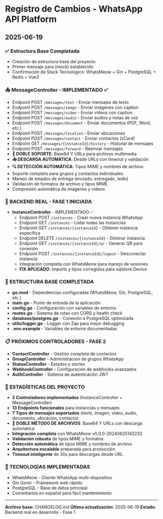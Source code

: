 # Registro de Cambios - WhatsApp API Platform

## **2025-06-19**

### ✅ **Estructura Base Completada**
* Creación de estructura base del proyecto
* Primer mensaje para (mock) establecido
* Confirmación de Stack Tecnológico: WhatsMeow + Gin + PostgreSQL + Redis + Vue3

### 📤 **MessageController** - IMPLEMENTADO ✅
  - Endpoint POST `/messages/text` - Enviar mensajes de texto
  - Endpoint POST `/messages/image` - Enviar imágenes con caption
  - Endpoint POST `/messages/video` - Enviar videos con caption
  - Endpoint POST `/messages/audio` - Enviar audios y notas de voz
  - Endpoint POST `/messages/document` - Enviar documentos (PDF, Word, etc.)
  - Endpoint POST `/messages/location` - Enviar ubicaciones
  - Endpoint POST `/messages/contact` - Enviar contactos (vCard)
  - Endpoint GET `/messages/{instanceId}/history` - Historial de mensajes
  - Endpoint POST `/messages/forward` - Reenviar mensajes
  - **🚀 DOBLE SOPORTE**: Base64 Y URLs para archivos multimedia
  - **📥 DESCARGA AUTOMÁTICA**: Desde URLs con timeout y validación
  - **🔍 DETECCIÓN AUTOMÁTICA**: Tipos MIME y nombres de archivo
  - Soporte completo para grupos y contactos individuales
  - Manejo de estados de entrega (enviado, entregado, leído)
  - Validación de formatos de archivo y tipos MIME
  - Compresión automática de imágenes y videos

### 🚀 **BACKEND REAL - FASE 1 INICIADA**
* **InstanceController** - IMPLEMENTADO ✅
  - Endpoint POST `/instances` - Crear nueva instancia WhatsApp
  - Endpoint GET `/instances` - Listar todas las instancias
  - Endpoint GET `/instances/{instanceId}` - Obtener instancia específica
  - Endpoint DELETE `/instances/{instanceId}` - Eliminar instancia
  - Endpoint GET `/instances/{instanceId}/qr` - Generar QR para conexión
  - Endpoint POST `/instances/{instanceId}/logout` - Desconectar instancia
  - Integración completa con WhatsMeow para manejo de sesiones
  - **FIX APLICADO**: Imports y tipos corregidos para sqlstore.Device

### 📁 **ESTRUCTURA BASE COMPLETADA**
* **go.mod** - Dependencias configuradas (WhatsMeow, Gin, PostgreSQL, etc.)
* **main.go** - Punto de entrada de la aplicación
* **config.go** - Configuración con variables de entorno
* **routes.go** - Sistema de rutas con CORS y health check
* **database/postgres.go** - Conexión a PostgreSQL optimizada
* **utils/logger.go** - Logger con Zap para mejor debugging
* **.env.example** - Variables de entorno documentadas

### 📋 **PRÓXIMOS CONTROLADORES - FASE 2**
* **ContactController** - Gestión completa de contactos
* **GroupController** - Administración de grupos WhatsApp  
* **StatusController** - Estados y stories
* **WebhookController** - Configuración de webhooks avanzados
* **AuthController** - Sistema de autenticación JWT

### 🎯 **ESTADÍSTICAS DEL PROYECTO**
* **2 Controladores implementados** (InstanceController + MessageController)
* **13 Endpoints funcionales** para instancias y mensajes
* **7 Tipos de mensajes soportados** (texto, imagen, video, audio, documento, ubicación, contacto)
* **🚀 DOBLE MÉTODO DE ARCHIVOS**: Base64 Y URLs con descarga automática
* **Integración completa** con WhatsMeow v0.0.0-20240625142232
* **Validación robusta** de tipos MIME y formatos
* **Detección automática** de tipos MIME y nombres de archivo
* **Arquitectura escalable** preparada para producción
* **Timeout inteligente** de 30s para descargas desde URL

### 🔧 **TECNOLOGÍAS IMPLEMENTADAS**
* WhatsMeow - Cliente WhatsApp multi-dispositivo
* Gin Gonic - Framework web rápido
* PostgreSQL - Base de datos principal
* Comentarios en español para fácil mantenimiento

---

**Archivo base:** CHANGELOG.md
**Última actualización:** 2025-06-19
**Estado:** Backend real en desarrollo - Fase 1

